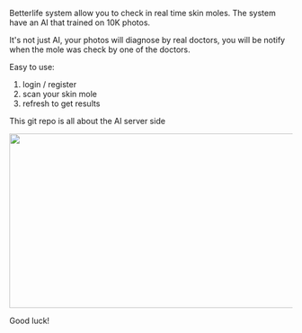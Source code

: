 Betterlife system allow you to check in real time skin moles.
The system have an AI that trained on 10K photos.

It's not just AI, your photos will diagnose by real doctors,
you will be notify when the mole was check by one of the doctors.


Easy to use:
1. login / register
2. scan your skin mole
3. refresh to get results


This git repo is all about the AI server side

<img src="https://github.com/Yogranov/Betterlife-AI/blob/master/README_MEDIA/anim.gif" width="600" height="310" />



Good luck!
